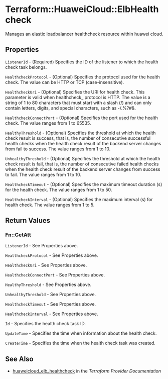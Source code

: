 # Terraform::HuaweiCloud::ElbHealthcheck

Manages an elastic loadbalancer healthcheck resource within huawei cloud.

## Properties

`ListenerId` - (Required) Specifies the ID of the listener to which the health check task belongs.

`HealthcheckProtocol` - (Optional) Specifies the protocol used for the health check. The value can be HTTP or TCP (case-insensitive).

`HealthcheckUri` - (Optional) Specifies the URI for health check. This parameter is valid when healthcheck_ protocol is HTTP. The value is a string of 1 to 80 characters that must start with a slash (/) and can only contain letters, digits, and special characters, such as -/.%?#&.

`HealthcheckConnectPort` - (Optional) Specifies the port used for the health check. The value ranges from 1 to 65535.

`HealthyThreshold` - (Optional) Specifies the threshold at which the health check result is success, that is, the number of consecutive successful health checks when the health check result of the backend server changes from fail to success. The value ranges from 1 to 10.

`UnhealthyThreshold` - (Optional) Specifies the threshold at which the health check result is fail, that is, the number of consecutive failed health checks when the health check result of the backend server changes from success to fail. The value ranges from 1 to 10.

`HealthcheckTimeout` - (Optional) Specifies the maximum timeout duration (s) for the health check. The value ranges from 1 to 50.

`HealthcheckInterval` - (Optional) Specifies the maximum interval (s) for health check. The value ranges from 1 to 5.


## Return Values

### Fn::GetAtt

`ListenerId` - See Properties above.

`HealthcheckProtocol` - See Properties above.

`HealthcheckUri` - See Properties above.

`HealthcheckConnectPort` - See Properties above.

`HealthyThreshold` - See Properties above.

`UnhealthyThreshold` - See Properties above.

`HealthcheckTimeout` - See Properties above.

`HealthcheckInterval` - See Properties above.

`Id` - Specifies the health check task ID.

`UpdateTime` - Specifies the time when information about the health check.

`CreateTime` - Specifies the time when the health check task was created.

## See Also

* [huaweicloud_elb_healthcheck](https://www.terraform.io/docs/providers/huaweicloud/r/elb_healthcheck.html) in the _Terraform Provider Documentation_